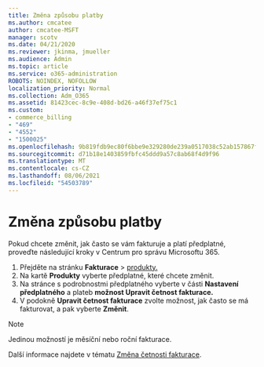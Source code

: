 ```yaml
---
title: Změna způsobu platby
ms.author: cmcatee
author: cmcatee-MSFT
manager: scotv
ms.date: 04/21/2020
ms.reviewer: jkinma, jmueller
ms.audience: Admin
ms.topic: article
ms.service: o365-administration
ROBOTS: NOINDEX, NOFOLLOW
localization_priority: Normal
ms.collection: Adm_O365
ms.assetid: 81423cec-8c9e-408d-bd26-a46f37ef75c1
ms.custom:
- commerce_billing
- "469"
- "4552"
- "1500025"
ms.openlocfilehash: 9b819fdb9ec80f6bbe9e329280de239a0517038c52ab157867f3065505acca90
ms.sourcegitcommit: d71b18e1403859fbfc45ddd9a57c8ab68f4d9f96
ms.translationtype: MT
ms.contentlocale: cs-CZ
ms.lasthandoff: 08/06/2021
ms.locfileid: "54503789"
---
```

# <a name="change-how-often-you-pay"></a>Změna způsobu platby

Pokud chcete změnit, jak často se vám fakturuje a platí předplatné, proveďte následující kroky v Centrum pro správu Microsoftu 365.

1. Přejděte na stránku **Fakturace**  >  [produkty.](https://go.microsoft.com/fwlink/p/?linkid=842054)
2. Na kartě **Produkty** vyberte předplatné, které chcete změnit.
3. Na stránce s podrobnostmi předplatného vyberte v části **Nastavení předplatného** a plateb **možnost Upravit četnost fakturace.**
4. V podokně **Upravit četnost fakturace** zvolte možnost, jak často se má fakturovat, a pak vyberte **Změnit**.

> [!NOTE]
> Jedinou možností je měsíční nebo roční fakturace.

Další informace najdete v tématu [Změna četnosti fakturace](/microsoft-365/commerce/billing-and-payments/change-payment-frequency).